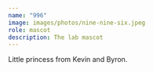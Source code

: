 ```yaml
---
name: "996"
image: images/photos/nine-nine-six.jpeg
role: mascot
description: The lab mascot
---
```


Little princess from Kevin and Byron.
